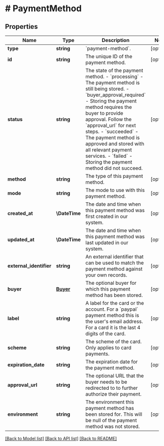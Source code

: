 # # PaymentMethod

## Properties

Name | Type | Description | Notes
------------ | ------------- | ------------- | -------------
**type** | **string** | &#x60;payment-method&#x60;. | [optional]
**id** | **string** | The unique ID of the payment method. | [optional]
**status** | **string** | The state of the payment method.  - &#x60;processing&#x60; - The payment method is still being stored. - &#x60;buyer_approval_required&#x60; - Storing the payment method requires   the buyer to provide approval. Follow the &#x60;approval_url&#x60; for next steps. - &#x60;succeeded&#x60; - The payment method is approved and stored with all   relevant payment services. - &#x60;failed&#x60; - Storing the payment method did not succeed. | [optional]
**method** | **string** | The type of this payment method. | [optional]
**mode** | **string** | The mode to use with this payment method. | [optional]
**created_at** | **\DateTime** | The date and time when this payment method was first created in our system. | [optional]
**updated_at** | **\DateTime** | The date and time when this payment method was last updated in our system. | [optional]
**external_identifier** | **string** | An external identifier that can be used to match the payment method against your own records. | [optional]
**buyer** | [**Buyer**](Buyer.md) | The optional buyer for which this payment method has been stored. | [optional]
**label** | **string** | A label for the card or the account. For a &#x60;paypal&#x60; payment method this is the user&#39;s email address. For a card it is the last 4 digits of the card. | [optional]
**scheme** | **string** | The scheme of the card. Only applies to card payments. | [optional]
**expiration_date** | **string** | The expiration date for the payment method. | [optional]
**approval_url** | **string** | The optional URL that the buyer needs to be redirected to to further authorize their payment. | [optional]
**environment** | **string** | The environment this payment method has been stored for. This will be null of the payment method was not stored. | [optional]

[[Back to Model list]](../../README.md#models) [[Back to API list]](../../README.md#endpoints) [[Back to README]](../../README.md)
